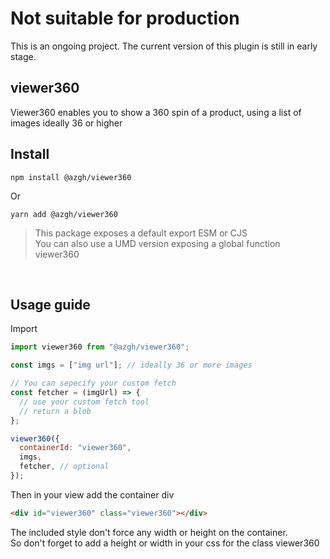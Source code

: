 # Not suitable for production

This is an ongoing project. The current version of this plugin is still in early stage.

## viewer360

Viewer360 enables you to show a 360 spin of a product, using a list of images ideally 36 or higher

## Install

```
npm install @azgh/viewer360
```

Or

```
yarn add @azgh/viewer360
```

> This package exposes a default export ESM or CJS <br>
> You can also use a UMD version exposing a global function viewer360

<br>

## Usage guide

Import

```js
import viewer360 from "@azgh/viewer360";

const imgs = ["img url"]; // ideally 36 or more images

// You can sepecify your custom fetch
const fetcher = (imgUrl) => {
  // use your custom fetch tool
  // return a blob
};

viewer360({
  containerId: "viewer360",
  imgs,
  fetcher, // optional
});
```

Then in your view add the container div

```html
<div id="viewer360" class="viewer360"></div>
```

The included style don't force any width or height on the container.<br>
So don't forget to add a height or width in your css for the class viewer360
